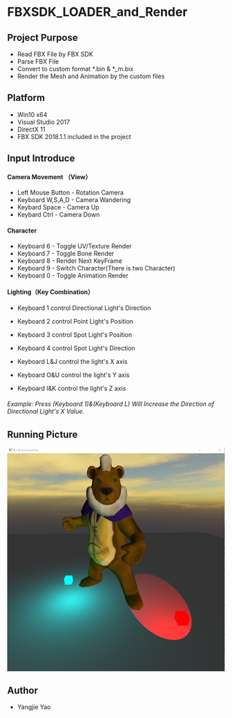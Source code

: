 # FBXSDK_LOADER_and_Render
## Project  Purpose
- Read FBX File by FBX SDK
- Parse FBX File
- Convert to custom format *.bin & *_m.bix
- Render the Mesh and Animation by the custom files

## Platform
- Win10 x64
- Visual Studio 2017
- DirectX 11
- FBX SDK 2018.1.1 included in the project

## Input Introduce
#### Camera Movement （View）
- Left Mouse Button - Rotation Camera
- Keyboard W,S,A,D - Camera Wandering 
- Keybard Space - Camera Up
- Keybard Ctrl - Camera Down

#### Character
- Keyboard 6 - Toggle UV/Texture Render
- Keyboard 7 - Toggle Bone Render
- Keyboard 8 - Render Next KeyFrame
- Keyboard 9 - Switch Character(There is two Character)
- Keyboard 0 - Toggle Animation Render

#### Lighting（Key Combination）
- Keyboard 1 control Directional Light's Direction
- Keyboard 2 control Point Light's Position
- Keyboard 3 control Spot Light's Position
- Keyboard 4 control Spot Light's Direction


- Keyboard L&J control the light's X axis
- Keyboard O&U control the light's Y axis
- Keyboard I&K control the light's Z axis

###### Example: Press (Keyboard 1)&(Keyboard L) Will Increase the Direction of Directional Light's X Value.
## Running Picture
![](https://github.com/HackerEva/FBXSDK_LOADER_and_Render/blob/master/ProjectInfo/picture.png?raw=true)

## Author
* Yangjie Yao
